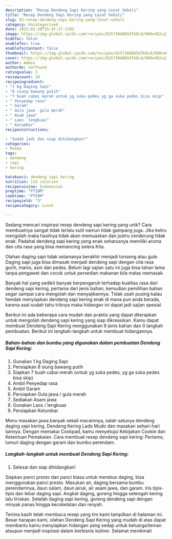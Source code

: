 ```yaml
---
description: "Resep Dendeng Sapi Kering yang Lezat Sekali"
title: "Resep Dendeng Sapi Kering yang Lezat Sekali"
slug: 83-resep-dendeng-sapi-kering-yang-lezat-sekali
category: Uncategorized
date: 2023-01-20T15:47:17.139Z
image: https://img-global.cpcdn.com/recipes/625738d865dfb8cd/680x482cq70/dendeng-sapi-kering-foto-resep-utama.jpg
hideToc: false
enableToc: true
enableTocContent: false
thumbnail: https://img-global.cpcdn.com/recipes/625738d865dfb8cd/680x482cq70/dendeng-sapi-kering-foto-resep-utama.jpg
cover: https://img-global.cpcdn.com/recipes/625738d865dfb8cd/680x482cq70/dendeng-sapi-kering-foto-resep-utama.jpg
author: Admin
authorAv: notfound
ratingvalue: 3
reviewcount: 19
recipeingredient:
- "1 kg Daging Sapi"
- "8 siung bawang putih"
- "7 buah cabai merah untuk yg suka pedes yg ga suka pedes bisa skip"
- " Penyedap rasa"
- " Garam"
- " Gula jawa  gula merah"
- " Asam jawa"
- " Laos  lengkuas"
- " Ketumbar"
recipeinstructions:

- "Sudah jadi dan siap dihidangkan!"
categories:
- Resep
tags:
- dendeng
- sapi
- kering

katakunci: dendeng sapi kering 
nutrition: 114 calories
recipecuisine: Indonesian
preptime: "PT10M"
cooktime: "PT59M"
recipeyield: "3"
recipecategory: Lunch

---
```





Sedang mencari inspirasi resep dendeng sapi kering yang unik? Cara membuatnya sangat tidak terlalu sulit namun tidak gampang juga. Jika keliru mengolah maka hasilnya tidak akan memuaskan dan justru cenderung tidak enak. Padahal dendeng sapi kering yang enak seharusnya memiliki aroma dan cita rasa yang bisa memancing selera Kita.





Olahan daging sapi tidak selamanya berakhir menjadi tonseng atau gule. Daging sapi juga bisa dimasak menjadi dendeng sapi dengan cita rasa gurih, manis, asin dan pedas. Belum lagi sajian satu ini juga bisa tahan lama tanpa pengawet dan cocok untuk persedian makanan bila malas memasak.

Banyak hal yang sedikit banyak berpengaruh terhadap kualitas rasa dari dendeng sapi kering, pertama dari jenis bahan, kemudian pemilihan bahan segar sampai cara mengolah dan menyajikannya. Tidak usah pusing kalau hendak menyiapkan dendeng sapi kering enak di mana pun anda berada, karena asal sudah tahu triknya maka hidangan ini dapat jadi sajian spesial.






Berikut ini ada beberapa cara mudah dan praktis yang dapat diterapkan untuk mengolah dendeng sapi kering yang siap dikreasikan. Kamu dapat membuat Dendeng Sapi Kering menggunakan 9 jenis bahan dan 0 langkah pembuatan. Berikut ini langkah-langkah untuk membuat hidangannya.

<!--inarticleads1-->

##### Bahan-bahan dan bumbu yang digunakan dalam pembuatan Dendeng Sapi Kering:

1. Gunakan 1 kg Daging Sapi
1. Persiapkan 8 siung bawang putih
1. Siapkan 7 buah cabai merah (untuk yg suka pedes, yg ga suka pedes bisa skip)
1. Ambil  Penyedap rasa
1. Ambil  Garam
1. Persiapkan  Gula jawa / gula merah
1. Sediakan  Asam jawa
1. Gunakan  Laos / lengkuas
1. Persiapkan  Ketumbar


Menu masakan jawa banyak sekali macamnya, salah satunya dendeng daging sapi kering. Dendeng Kering Lado Mudo dan masakan sehari-hari lainnya. Dengan memakai Cookpad, kamu menyetujui Kebijakan Cookie dan Ketentuan Pemakaian. Cara membuat resep dendeng sapi kering: Pertama, lumuri daging dengan garam dan bumbu perendam. 

<!--inarticleads2-->

##### Langkah-langkah untuk membuat Dendeng Sapi Kering:


1. Selesai dan siap dihidangkan!

Siapkan panci presto dan panci biasa untuk merebus daging, bisa menggunakan panci presto. Masukan air, daging bersama bumbu perendamnya, daun salam, daun jeruk, air asam jawa, dan garam. Iris tipis-tipis dan lebar daging sapi. Angkat daging, goreng hingga setengah kering lalu tiriskan. Setelah daging sapi kering, goreng dendeng sapi dengan minyak panas hingga kecokelatan dan renyah. 

Terima kasih telah membaca resep yang tim kami tampilkan di halaman ini. Besar harapan kami, olahan Dendeng Sapi Kering yang mudah di atas dapat membantu kamu menyiapkan hidangan yang sedap untuk keluarga/teman ataupun menjadi inspirasi dalam berbisnis kuliner. Selamat menikmati
